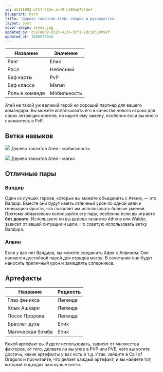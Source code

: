 ```yaml
---
id: d5111002-d717-422e-aed9-c306bb7bfde4
blueprint: hero
title: 'Дерево талантов Атей: сборка и руководство'
layout: post
cover-image: ateus.jpg
updated_by: d597a839-d32d-413a-9cf1-1dc1d329099f
updated_at: 1680572944
---
```

Название  | Значение
------------- | -------------
Ранг  | Епик
Раса  | Небесный
Баф карты  | PvP
Баф класса | Магия
Роль в команде | Мобильность

Атей не такой уж великий герой но хороший партнер для вашего командира. Вы можете использовать его в качестве нового игрока для своих летающих юнитов, но ищите ему замену, особенно если вы много сражаетесь в PvP.

## Ветка навыков

![](https://callofdragonsguides.com/wp-content/uploads/2022/08/Atheus-Mobility-Talent-Tree-1-1008x630.jpg)
Дерево талантов Атей - мобильность

![](https://callofdragonsguides.com/wp-content/uploads/2022/08/Atheus-Magic-Talent-Tree-1-1008x630.jpg)
Дерево талантов Атей - магия

## Отличные пары

### Валдир
Один из лучших героев, которых вы можете объединить с Атеем, — это Валдир. Вместе они будут иметь отличный урон по одной цели и генерацию ярости, что позволит им использовать больше умений. Поэтому обязательно используйте эту пару, особенно если вы играете **без доната**. Используете ли вы дерево талантов Atheus или Waldyr, зависит от вашей ситуации и цели. Но советую использовать ветку Валдира.

### Алвин
Если у вас нет Валдира, вы можете соединить Афея с Алвином. Они являются достойной парой для отрядов магов. В сочетании они будут наносить приличный урон и замедлять соперников.

## Артефакты

Название  | Редкость
------------- | -------------
Глаз феникса  | Легенда
Клык Ашкари  | Легенда
Посох Пророка  | Легенда
Браслет духа  | Епик
Магическая бомба | Епик

Какой артефакт вы будете использовать, зависит от множества факторов, от того, делаете ли вы упор в PVP или PVE, чего вы хотите достичь, какие артефакты у вас есть и т.д. Итак, зайдите в Call of Dragons и прочитайте, что делает каждый артефакт, и вы найдете тот, который подходит вам лучше всего.